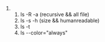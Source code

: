 1.  
	1. ls -R -a (recursive && all file)
	2. ls -s -h (size && humanreadable)
	3. ls -t
	4. ls --color="always"